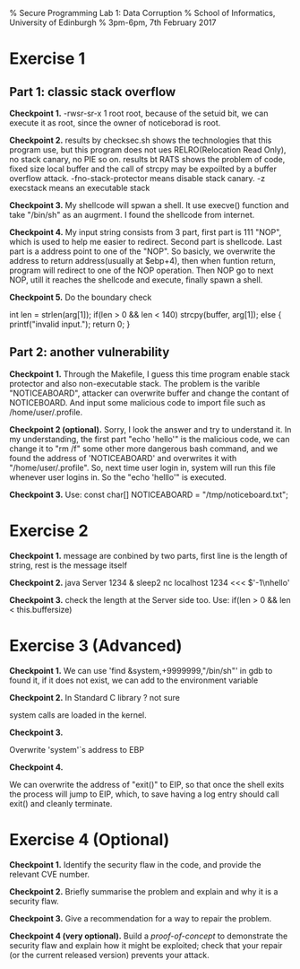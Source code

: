 % Secure Programming Lab 1: Data Corruption
% School of Informatics, University of Edinburgh
% 3pm-6pm, 7th February 2017



Exercise 1
==========

## Part 1: classic stack overflow

**Checkpoint 1.** 
-rwsr-sr-x 1 root root, because of the setuid bit, we can execute it as root, since the owner of noticeborad is root.

**Checkpoint 2.** 
results by checksec.sh shows the technologies that this program use, but this program does not ues RELRO(Relocation Read Only), no stack canary, no PIE so on.
results bt RATS shows the problem of code, fixed size local buffer and the call of strcpy may be expoilted by a buffer overflow attack.
-fno-stack-protector means disable stack canary.
-z execstack means an executable stack

**Checkpoint 3.** 
My shellcode will spwan a shell. It use execve() function and take "/bin/sh" as an augrment.
I found the shellcode from internet.

**Checkpoint 4.** 
My input string consists from 3 part, first part is 111 "NOP", which is used to help me easier to redirect. 
Second part is shellcode. Last part is a address point to one of the "NOP".
So basicly, we overwrite the address to return address(usually at $ebp+4), then when funtion return, program will redirect to one of the NOP operation.
Then NOP go to next NOP, utill it reaches the shellcode and execute, finally spawn a shell.

**Checkpoint 5.** 
Do the boundary check

int len = strlen(arg[1]);
if(len > 0 && len < 140)
	strcpy(buffer, arg[1]);
else
{
	printf("invalid input.");
	return 0;
}

## Part 2: another vulnerability

**Checkpoint 1.** 
Through the Makefile, I guess this time program enable stack protector and also non-executable stack.
The problem is the varible "NOTICEABOARD", attacker can overwrite buffer and change the contant of NOTICEBOARD. And input some malicious code to 
import file such as /home/user/.profile.


**Checkpoint 2 (optional).** 
Sorry, I look the answer and try to understand it.
In my understanding, the first part "echo 'hello'" is the malicious code, we can change it to "rm /f" some other more dangerous
bash command, and we found the address of 'NOTICEABOARD' and overwrites it with "/home/user/.profile".
So, next time user login in, system will run this file whenever user logins in. So the "echo 'helllo'" is executed.


**Checkpoint 3.** 
Use: const char[] NOTICEABOARD = "/tmp/noticeboard.txt";
 



Exercise 2
==========

**Checkpoint 1.** 
message are conbined by two parts, first line is the length of string, rest is the message itself



**Checkpoint 2.** 
java Server 1234 &
sleep2
nc localhost 1234 <<< $'-1\nhello'


**Checkpoint 3.** 
check the length at the Server side too.
Use: if(len > 0 && len < this.buffersize)




Exercise 3 (Advanced)
=====================

**Checkpoint 1.** 
We can use 'find &system,+9999999,"/bin/sh"' in gdb to found it, if it does not exist, we can add to the environment variable 


**Checkpoint 2.** 
In Standard C library ? not sure

system calls are loaded in the kernel.


**Checkpoint 3.** 

Overwrite 'system'`s address to EBP

  
**Checkpoint 4.** 

We can overwrite the address of "exit()" to EIP, so that once the shell exits
the process will jump to EIP, which, to save having a log entry should call
exit() and cleanly terminate. 


Exercise 4 (Optional)
=====================

**Checkpoint 1.** Identify the security flaw in the code, and provide
  the relevant CVE number.

**Checkpoint 2.** Briefly summarise the problem and explain and why
  it is a security flaw.

**Checkpoint 3.** Give a recommendation for a way to repair the problem.

**Checkpoint 4 (very optional).** Build a *proof-of-concept* to
  demonstrate the security flaw and explain how it might be exploited;
  check that your repair (or the current released version) prevents
  your attack.

